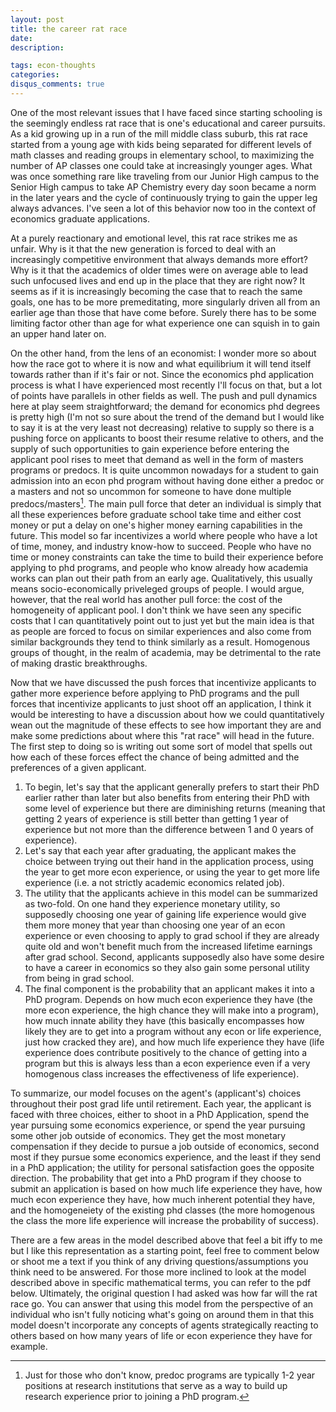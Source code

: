 ```yaml
---
layout: post
title: the career rat race
date: 
description: 

tags: econ-thoughts
categories:
disqus_comments: true
---
```

One of the most relevant issues that I have faced since starting schooling is the seemingly endless rat race that is one's educational and career pursuits. As a kid growing up in a run of the mill middle class suburb, this rat race started from a young age with kids being separated for different levels of math classes and reading groups in elementary school, to maximizing the number of AP classes one could take at increasingly younger ages. What was once something rare like traveling from our Junior High campus to the Senior High campus to take AP Chemistry every day soon became a norm in the later years and the cycle of continuously trying to gain the upper leg always advances. I've seen a lot of this behavior now too in the context of economics graduate applications.

At a purely reactionary and emotional level, this rat race strikes me as unfair. Why is it that the new generation is forced to deal with an increasingly competitive environment that always demands more effort? Why is it that the academics of older times were on average able to lead such unfocused lives and end up in the place that they are right now? It seems as if it is increasingly becoming the case that to reach the same goals, one has to be more premeditating, more singularly driven all from an earlier age than those that have come before. Surely there has to be some limiting factor other than age for what experience one can squish in to gain an upper hand later on.

On the other hand, from the lens of an economist: I wonder more so about how the race got to where it is now and what equilibrium it will tend itself towards rather than if it's fair or not. Since the economics phd application process is what I have experienced most recently I'll focus on that, but a lot of points have parallels in other fields as well. The push and pull dynamics here at play seem straightforward; the demand for economics phd degrees is pretty high (I'm not so sure about the trend of the demand but I would like to say it is at the very least not decreasing) relative to supply so there is a pushing force on applicants to boost their resume relative to others, and the supply of such opportunities to gain experience before entering the applicant pool rises to meet that demand as well in the form of masters programs or predocs. It is quite uncommon nowadays for a student to gain admission into an econ phd program without having done either a predoc or a masters and not so uncommon for someone to have done multiple predocs/masters[^1]. The main pull force that deter an individual is simply that all these experiences before graduate school take time and either cost money or put a delay on one's higher money earning capabilities in the future. This model so far incentivizes a world where people who have a lot of time, money, and industry know-how to succeed. People who have no time or money constraints can take the time to build their experience before applying to phd programs, and people who know already how academia works can plan out their path from an early age. Qualitatively, this usually means socio-economically priveleged groups of people. I would argue, however, that the real world has another pull force: the cost of the homogeneity of applicant pool. I don't think we have seen any specific costs that I can quantitatively point out to just yet but the main idea is that as people are forced to focus on similar experiences and also come from similar backgrounds they tend to think similarly as a result. Homogenous groups of thought, in the realm of academia, may be detrimental to the rate of making drastic breakthroughs.

Now that we have discussed the push forces that incentivize applicants to gather more experience before applying to PhD programs and the pull forces that incentivize applicants to just shoot off an application, I think it would be interesting to have a discussion about how we could quantitatively wean out the magnitude of these effects to see how important they are and make some predictions about where this "rat race" will head in the future. The first step to doing so is writing out some sort of model that spells out how each of these forces effect the chance of being admitted and the preferences of a given applicant.

1. To begin, let's say that the applicant generally prefers to start their PhD earlier rather than later but also benefits from entering their PhD with some level of experience but there are diminishing returns (meaning that getting 2 years of experience is still better than getting 1 year of experience but not more than the difference between 1 and 0 years of experience).
2. Let's say that each year after graduating, the applicant makes the choice between trying out their hand in the application process, using the year to get more econ experience, or using the year to get more life experience (i.e. a not strictly academic economics related job).
3. The utility that the applicants achieve in this model can be summarized as two-fold. On one hand they experience monetary utility, so supposedly choosing one year of gaining life experience would give them more money that year than choosing one year of an econ experience or even choosing to apply to grad school if they are already quite old and won't benefit much from the increased lifetime earnings after grad school. Second, applicants supposedly also have some desire to have a career in economics so they also gain some personal utility from being in grad school.
4. The final component is the probability that an applicant makes it into a PhD program. Depends on how much econ experience they have (the more econ experience, the high chance they will make into a program), how much innate ability they have (this basically encompasses how likely they are to get into a program without any econ or life experience, just how cracked they are), and how much life experience they have (life experience does contribute positively to the chance of getting into a program but this is always less than a econ experience even if a very homogenous class increases the effectiveness of life experience).

To summarize, our model focuses on the agent's (applicant's) choices throughout their post grad life until retirement. Each year, the applicant is faced with three choices, either to shoot in a PhD Application, spend the year pursuing some economics experience, or spend the year pursuing some other job outside of economics. They get the most monetary compensation if they decide to pursue a job outside of economics, second most if they pursue some economics experience, and the least if they send in a PhD application; the utility for personal satisfaction goes the opposite direction. The probability that get into a PhD program if they choose to submit an application is based on how much life experience they have, how much econ experience they have, how much inherent potential they have, and the homogeneiety of the existing phd classes (the more homogenous the class the more life experience will increase the probability of success).

There are a few areas in the model described above that feel a bit iffy to me but I like this representation as a starting point, feel free to comment below or shoot me a text if you think of any driving questions/assumptions you think need to be answered. For those more inclined to look at the model described above in specific mathematical terms, you can refer to the pdf below. Ultimately, the original question I had asked was how far will the rat race go. You can answer that using this model from the perspective of an individual who isn't fully noticing what's going on around them in that this model doesn't incorporate any concepts of agents strategically reacting to others based on how many years of life or econ experience they have for example.

[^1]: Just for those who don't know, predoc programs are typically 1-2 year positions at research institutions that serve as a way to build up research experience prior to joining a PhD program.
